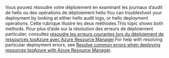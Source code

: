 <span data-ttu-id="ff2a5-101">Vous pouvez résoudre votre déploiement en examinant les journaux d’audit de hello ou des opérations de déploiement hello.</span><span class="sxs-lookup"><span data-stu-id="ff2a5-101">You can troubleshoot your deployment by looking at either hello audit logs, or hello deployment operations.</span></span> <span data-ttu-id="ff2a5-102">Cette rubrique illustre les deux méthodes.</span><span class="sxs-lookup"><span data-stu-id="ff2a5-102">This topic shows both methods.</span></span> <span data-ttu-id="ff2a5-103">Pour plus d’aide sur la résolution des erreurs de déploiement particulier, consultez [résoudre les erreurs courantes lors du déploiement de ressources tooAzure avec Azure Resource Manager](../articles/azure-resource-manager/resource-manager-common-deployment-errors.md).</span><span class="sxs-lookup"><span data-stu-id="ff2a5-103">For help with resolving particular deployment errors, see [Resolve common errors when deploying resources tooAzure with Azure Resource Manager](../articles/azure-resource-manager/resource-manager-common-deployment-errors.md).</span></span>

